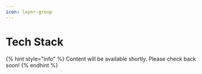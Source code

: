 ```yaml
---
icon: layer-group
---
```


# Tech Stack

{% hint style="info" %}
Content will be available shortly. Please check back soon!
{% endhint %}
